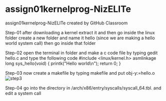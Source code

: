# assign01kernelprog-NizELITe
assign01kernelprog-NizELITe created by GitHub Classroom

Step-01
after downloading a kernel  extract it  and then go inside the linux folder
create a new folder and name it hello (since we are making a hello world system call)
then go inside that folder

Step-02
open the terminal in folder and make a c code file by typing gedit hello.c
and type the following code
#include <linux/kernel.h>
asmlinkage long sys_hello(void)
{
printk("Hello world\n");
return 0;
}

Step-03
now create a makefile  by typing makefile and put obj-y:=hello.o
![step3](https://user-images.githubusercontent.com/125905421/224109197-ece5ad1f-4695-48e2-8de3-caddfbf907e0.jpg)

Step-04
go into the directory in /arch/x86/entry/syscalls/syscall_64.tbl.
and edit a system call 
